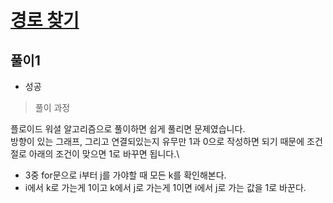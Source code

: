 # [경로 찾기](https://www.acmicpc.net/problem/11403)

## 풀이1
- 성공

> 풀이 과정

플로이드 워셜 알고리즘으로 풀이하면 쉽게 풀리면 문제였습니다.\
방향이 있는 그래프, 그리고 연결되있는지 유무만 1과 0으로 작성하면 되기 때문에 조건절로 아래의 조건이 맞으면 1로 바꾸면 됩니다.\
- 3중 for문으로 i부터 j를 가야할 때 모든 k를 확인해본다.
- i에서 k로 가는게 1이고 k에서 j로 가는게 1이면 i에서 j로 가는 값을 1로 바꾼다.